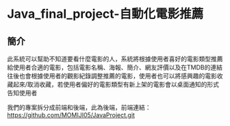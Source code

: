# Java_final_project-自動化電影推薦

## 簡介
此系統可以幫助不知道要看什麼電影的人，系統將根據使用者喜好的電影類型推薦給使用者合適的電影，包括電影名稱、海報、簡介、網友評價以及在TMDB的連結  
往後也會根據使用者的觀影紀錄調整推薦的電影，使用者也可以將感興趣的電影收藏起來/取消收藏，若使用者偏好的電影類型有新上架的電影會以桌面通知的形式告知使用者  

我們的專案拆分成前端和後端，此為後端，前端連結：https://github.com/MOMIJI05/JavaProject.git
